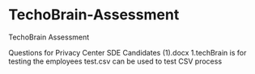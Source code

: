 # TechoBrain-Assessment
TechoBrain Assessment

Questions for Privacy Center SDE Candidates (1).docx
1.techBrain is for testing the employees
test.csv can be used to test CSV process




